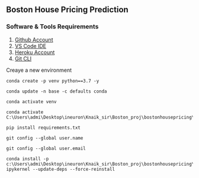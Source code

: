 ## Boston House Pricing Prediction

### Software & Tools Requirements

1. [Github Account](https://github.com)
2. [VS Code IDE](https://code.visualstudio.com/)
3. [Heroku Account](http://heroku.com)
4. [Git CLI](https://git-scm.com/book/en/v2/Getting-Started-The-Command-Line)

Creaye a new environment


```
conda create -p venv python==3.7 -y
```
```
conda update -n base -c defaults conda 
```
```
conda activate venv
```
```
conda activate C:\Users\admi\Desktop\ineuron\Knaik_sir\Boston_proj\bostonhousepricing\venv
```
```
pip install requirements.txt
```
```
git config --global user.name
```
```
git config --global user.email
```
```
conda install -p c:\Users\admi\Desktop\ineuron\Knaik_sir\Boston_proj\bostonhousepricing\venv ipykernel --update-deps --force-reinstall
```